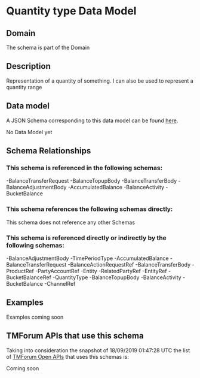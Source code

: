 # Quantity type Data Model

## Domain

The  schema is part of the  Domain

## Description

Representation of a quantity of something. I can also be used to represent a quantity range

## Data model

A JSON Schema corresponding to this data model can be found
[here](https://github.com/tmforum-rand/schemas/blob/master/Common/QuantityType.schema.json).

No Data Model yet

## Schema Relationships

### This schema is referenced in the following schemas:

-BalanceTransferRequest
-BalanceTopupBody
-BalanceTransferBody
-BalanceAdjustmentBody
-AccumulatedBalance
-BalanceActivity
-BucketBalance

### This schema references the following schemas directly:

This schema does not reference any other Schemas

### This schema is referenced directly or indirectly by the following schemas:

-BalanceAdjustmentBody
-TimePeriodType
-AccumulatedBalance
-BalanceTransferRequest
-BalanceActionRequestRef
-BalanceTransferBody
-ProductRef
-PartyAccountRef
-Entity
-RelatedPartyRef
-EntityRef
-BucketBalanceRef
-QuantityType
-BalanceTopupBody
-BalanceActivity
-BucketBalance
-ChannelRef



## Examples

Examples coming soon

## TMForum APIs that use this schema

Taking into consideration the snapshot of 18/09/2019 01:47:28 UTC the list of [TMForum Open APIs](https://www.tmforum.org/open-apis/) that uses this schemas is:

Coming soon